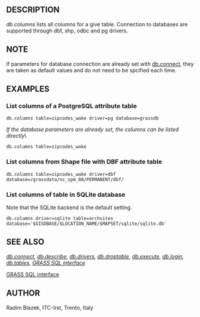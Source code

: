 ## DESCRIPTION

*db.columns* lists all columns for a give table. Connection to databases
are supported through dbf, shp, odbc and pg drivers.

## NOTE

If parameters for database connection are already set with
[db.connect](db.connect.html), they are taken as default values and do
not need to be spcified each time.

## EXAMPLES

### List columns of a PostgreSQL attribute table

```
db.columns table=zipcodes_wake driver=pg database=grassdb
```

*If the database parameters are already set, the columns can be listed
directly*\

```
db.columns table=zipcodes_wake
```

### List columns from Shape file with DBF attribute table

```
db.columns table=zipcodes_wake driver=dbf database=/grassdata/nc_spm_08/PERMANENT/dbf/
```

### List columns of table in SQLite database

Note that the SQLite backend is the default setting.

```
db.columns driver=sqlite table=archsites database='$GISDBASE/$LOCATION_NAME/$MAPSET/sqlite/sqlite.db'
```

## SEE ALSO

*[db.connect](db.connect.html), [db.describe](db.describe.html),
[db.drivers](db.drivers.html), [db.droptable](db.droptable.html),
[db.execute](db.execute.html), [db.login](db.login.html),
[db.tables](db.tables.html), [GRASS SQL interface](sql.html)*

[GRASS SQL interface](sql.html)

## AUTHOR

Radim Blazek, ITC-Irst, Trento, Italy
